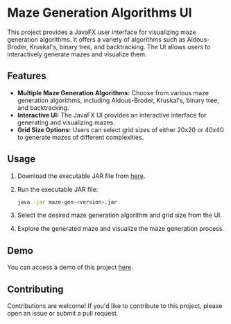 # Maze Generation Algorithms UI

This project provides a JavaFX user interface for visualizing maze generation algorithms. It offers a variety of algorithms such as Aldous-Broder, Kruskal's, binary tree, and backtracking. The UI allows users to interactively generate mazes and visualize them.

## Features

- **Multiple Maze Generation Algorithms:** Choose from various maze generation algorithms, including Aldous-Broder, Kruskal's, binary tree, and backtracking.
- **Interactive UI:** The JavaFX UI provides an interactive interface for generating and visualizing mazes.
- **Grid Size Options:** Users can select grid sizes of either 20x20 or 40x40 to generate mazes of different complexities.

## Usage

1. Download the executable JAR file from [here](https://packagecloud.io/gchapidze/release).
   
2. Run the executable JAR file:
   ```bash
   java -jar maze-gen-<version>.jar

4. Select the desired maze generation algorithm and grid size from the UI.
5. Explore the generated maze and visualize the maze generation process.

## Demo

You can access a demo of this project [here](https://gchapidze.github.io/mazed/).

## Contributing

Contributions are welcome! If you'd like to contribute to this project, please open an issue or submit a pull request.
